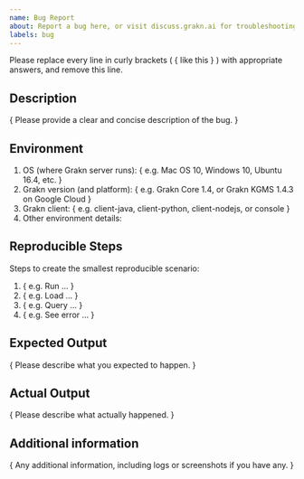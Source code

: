 ```yaml
---
name: Bug Report
about: Report a bug here, or visit discuss.grakn.ai for troubleshooting discussions
labels: bug
---
```


Please replace every line in curly brackets ( { like this } ) with appropriate answers, and remove this line.

## Description

{ Please provide a clear and concise description of the bug. }

## Environment

1. OS (where Grakn server runs): { e.g. Mac OS 10, Windows 10, Ubuntu 16.4, etc. }
1. Grakn version (and platform): { e.g. Grakn Core 1.4, or Grakn KGMS 1.4.3 on Google Cloud }
2. Grakn client: { e.g. client-java, client-python, client-nodejs, or console }
4. Other environment details:

## Reproducible Steps

Steps to create the smallest reproducible scenario:
1. { e.g. Run ... }
2. { e.g. Load ... }
3. { e.g. Query ... }
4. { e.g. See error ... }

## Expected Output

{ Please describe what you expected to happen. }

## Actual Output

{ Please describe what actually happened. }
 
## Additional information

{ Any additional information, including logs or screenshots if you have any. }
